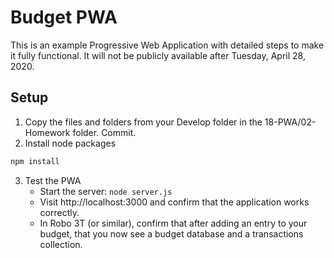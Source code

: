 # Budget PWA

This is an example Progressive Web Application with detailed steps to make it fully functional. It will not be publicly available after Tuesday, April 28, 2020.

## Setup

1. Copy the files and folders from your Develop folder in the 18-PWA/02-Homework folder. Commit.
2. Install node packages

```js
npm install
```

3. Test the PWA
   - Start the server: `node server.js`
   - Visit http://localhost:3000 and confirm that the application works correctly.
   - In Robo 3T (or similar), confirm that after adding an entry to your budget, that you now see a budget database and a transactions collection.
